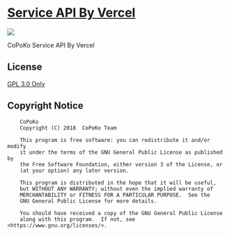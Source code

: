 # [Service API By Vercel](https://github.com/CoPoKo/service-api-by-vercel)

[![](https://img.shields.io/npm/v/@copoko/service-api-by-vercel.svg?style=flat-square)](https://www.npmjs.com/package/@copoko/service-api-by-vercel)

CoPoKo Service API By Vercel

## License

[GPL 3.0 Only](https://github.com/CoPoKo/service-api-by-vercel/blob/main/LICENSE)

## Copyright Notice

```
    CoPoKo
    Copyright (C) 2018  CoPoKo Team

    This program is free software: you can redistribute it and/or modify
    it under the terms of the GNU General Public License as published by
    the Free Software Foundation, either version 3 of the License, or
    (at your option) any later version.

    This program is distributed in the hope that it will be useful,
    but WITHOUT ANY WARRANTY; without even the implied warranty of
    MERCHANTABILITY or FITNESS FOR A PARTICULAR PURPOSE.  See the
    GNU General Public License for more details.

    You should have received a copy of the GNU General Public License
    along with this program.  If not, see <https://www.gnu.org/licenses/>.
```